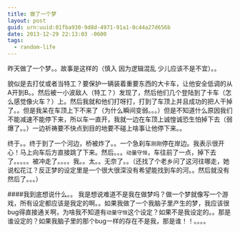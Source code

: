 ```yaml
---
title: 做了一个梦
layout: post
guid: urn:uuid:01fba930-9d8d-4971-91a1-0c44a27d656b
date: 2013-12-29 22:13:03 -0600
tags:
  - random-life
---
```


昨天做了一个梦。。故事是这样的（慎入 因为逻辑混乱 少儿应该不是不宜）。。

貌似是去打仗或者当特工？要保护一辆装着重要东西的大卡车，让他安全低调的从A开到B。。然后被一小波敌人（特工？）发现了，然后他们几个登陆到了卡车（怎么感觉像火车？）上。然后我就和他们打呀打，打到了车顶上并且成功的把人干掉了。。但是我呆在车顶上下不来了（为什么瞬间变弱。。。）但是不知道什么原因我们不能减速不能停下来，所以车一直开，我就一边在车顶上诚惶诚恐生怕掉下去（弱爆了。。）一边祈祷要不快点到目的地要不碰上啥事让他停下来。。

终于。。终于到了一个河边，桥被炸了。。一个急刹车```刚刚```停在岸边。我表示很开心！马上向车后方直接跳了下来。然后。。。```动量守恒```，车往前了一点，掉下去了。。。。。被冲走了。。。。我。。太。。无奈了。。（还找了个老乡问了这河往哪走，她说松花江？反正梦的设定里是一个很大很深没有希望能找到车的河。。然后就没有然后了。。。）

####我到底想说什么。。
我是想说难道不是我在做梦吗？做一个梦就像写一个游戏，所有设定都应该是我定的啊。。如果我做了一个我脑子里产生的梦，我应该很bug得直接通关啊，为啥我不知道有```动量守恒```这个设定？如果不是我设定的。。那是谁设定的？如果我脑子里的那个bug一样的存在不是我，那是谁！！。。。。
